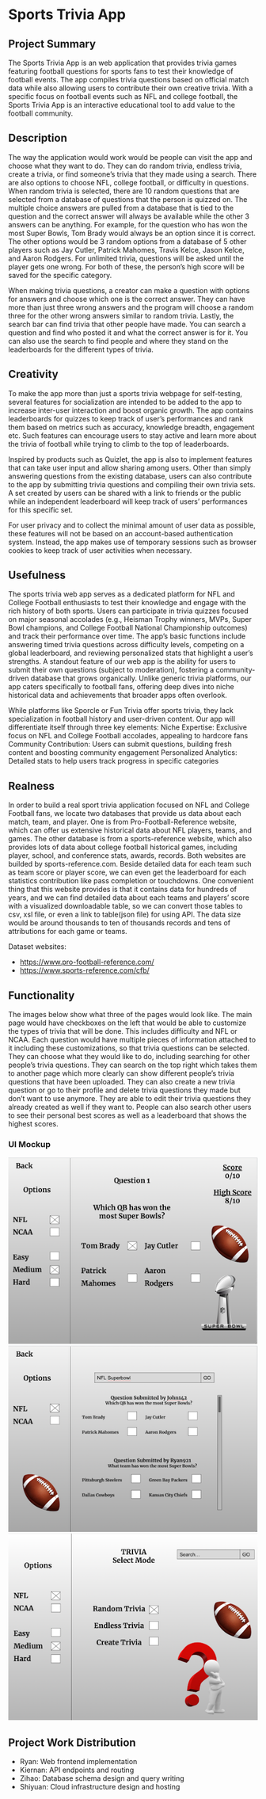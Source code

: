 # Sports Trivia App

## Project Summary

The Sports Trivia App is an web application that provides trivia games featuring football questions for sports fans to test their knowledge of football events. The app compiles trivia questions based on official match data while also allowing users to contribute their own creative trivia. With a specific focus on football events such as NFL and college football, the Sports Trivia App is an interactive educational tool to add value to the football community.

## Description

The way the application would work would be people can visit the app and choose what they want to do. They can do random trivia, endless trivia, create a trivia, or find someone’s trivia that they made using a search. There are also options to choose NFL, college football, or difficulty in questions. When random trivia is selected, there are 10 random questions that are selected from a database of questions that the person is quizzed on. The multiple choice answers are pulled from a database that is tied to the question and the correct answer will always be available while the other 3 answers can be anything. For example, for the question who has won the most Super Bowls, Tom Brady would always be an option since it is correct. The other options would be 3 random options from a database of 5 other players such as Jay Cutler, Patrick Mahomes, Travis Kelce, Jason Kelce, and Aaron Rodgers. For unlimited trivia, questions will be asked until the player gets one wrong. For both of these, the person’s high score will be saved for the specific category.

When making trivia questions, a creator can make a question with options for answers and choose which one is the correct answer. They can have more than just three wrong answers and the program will choose a random three for the other wrong answers similar to random trivia. Lastly, the search bar can find trivia that other people have made. You can search a question and find who posted it and what the correct answer is for it. You can also use the search to find people and where they stand on the leaderboards for the different types of trivia.

## Creativity

To make the app more than just a sports trivia webpage for self-testing, several features for socialization are intended to be added to the app to increase inter-user interaction and boost organic growth. The app contains leaderboards for quizzes to keep track of user’s performances and rank them based on metrics such as accuracy, knowledge breadth, engagement etc. Such features can encourage users to stay active and learn more about the trivia of football while trying to climb to the top of leaderboards.

Inspired by products such as Quizlet, the app is also to implement features that can take user input and allow sharing among users. Other than simply answering questions from the existing database, users can also contribute to the app by submitting trivia questions and compiling their own trivia sets. A set created by users can be shared with a link to friends or the public while an independent leaderboard will keep track of users’ performances for this specific set.

For user privacy and to collect the minimal amount of user data as possible, these features will not be based on an account-based authentication system. Instead, the app makes use of temporary sessions such as browser cookies to keep track of user activities when necessary.

## Usefulness

The sports trivia web app serves as a dedicated platform for NFL and College Football enthusiasts to test their knowledge and engage with the rich history of both sports. Users can participate in trivia quizzes focused on major seasonal accolades (e.g., Heisman Trophy winners, MVPs, Super Bowl champions, and College Football National Championship outcomes) and track their performance over time. The app’s basic functions include answering timed trivia questions across difficulty levels, competing on a global leaderboard, and reviewing personalized stats that highlight a user’s strengths. A standout feature of our web app is the ability for users to submit their own questions (subject to moderation), fostering a community-driven database that grows organically. Unlike generic trivia platforms, our app caters specifically to football fans, offering deep dives into niche historical data and achievements that broader apps often overlook.

While platforms like Sporcle or Fun Trivia offer sports trivia, they lack specialization in football history and user-driven content. Our app will differentiate itself through three key elements:
Niche Expertise: Exclusive focus on NFL and College Football accolades, appealing to hardcore fans
Community Contribution: Users can submit questions, building fresh content and boosting community engagement
Personalized Analytics: Detailed stats to help users track progress in specific categories

## Realness

In order to build a real sport trivia application focused on NFL and College Football fans, we locate two databases that provide us data about each match, team, and player. One is from Pro-Football-Reference website, which can offer us extensive historical data about NFL players, teams, and games. The other database is from a sports-reference website, which also provides lots of data about college football historical games, including player, school, and conference stats, awards, records. Both websites are builded by sports-reference.com. Beside detailed data for each team such as team score or player score, we can even get the leaderboard for each statistics contribution like pass completion or touchdowns. One convenient thing that this website provides is that it contains data for hundreds of years, and we can find detailed data about each teams and players’ score with a visualized downloadable table, so we can convert those tables to csv, xsl file, or even a link to table(json file) for using API. The data size would be around thousands to ten of thousands records and tens of attributions for each game or teams.

Dataset websites:

- https://www.pro-football-reference.com/
- https://www.sports-reference.com/cfb/

## Functionality

The images below show what three of the pages would look like. The main page would have checkboxes on the left that would be able to customize the types of trivia that will be done. This includes difficulty and NFL or NCAA. Each question would have multiple pieces of information attached to it including these customizations, so that trivia questions can be selected. They can choose what they would like to do, including searching for other people’s trivia questions. They can search on the top right which takes them to another page which more clearly can show different people’s trivia questions that have been uploaded. They can also create a new trivia question or go to their profile and delete trivia questions they made but don’t want to use anymore. They are able to edit their trivia questions they already created as well if they want to. People can also search other users to see their personal best scores as well as a leaderboard that shows the highest scores.

### UI Mockup

![Mockup 1](static/ui1.png)
![Mockup 2](static/ui2.png)
![Mockup 3](static/ui3.png)

## Project Work Distribution

- Ryan: Web frontend implementation
- Kiernan: API endpoints and routing
- Zihao: Database schema design and query writing
- Shiyuan: Cloud infrastructure design and hosting
